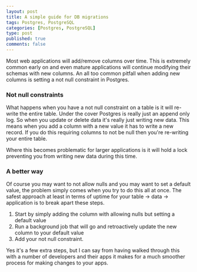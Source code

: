 ```yaml
--- 
layout: post
title: A simple guide for DB migrations
tags: Postgres, PostgreSQL
categories: [Postgres, PostgreSQL]
type: post
published: true
comments: false
---
```


Most web applications will add/remove columns over time. This is extremely common early on and even mature applications will continue modifying their schemas with new columns. An all too common pitfall when adding new columns is setting a not null constraint in Postgres. 

<!--more-->

### Not null constraints 

What happens when you have a not null constraint on a table is it will re-write the entire table. Under the cover Postgres is really just an append only log. So when you update or delete data it's really just writing new data. This means when you add a column with a new value it has to write a new record. If you do this requiring columns to not be null then you're re-writing your entire table. 

Where this becomes problematic for larger applications is it will hold a lock preventing you from writing new data during this time. 

### A better way

Of course you may want to not allow nulls and you may want to set a default value, the problem simply comes when you try to do this all at once. The safest approach at least in terms of uptime for your table -> data -> application is to break apart these steps. 

1. Start by simply adding the column with allowing nulls but setting a default value
2. Run a background job that will go and retroactively update the new column to your default value
3. Add your not null constraint. 

Yes it's a few extra steps, but I can say from having walked through this with a number of developers and their apps it makes for a much smoother process for making changes to your apps.